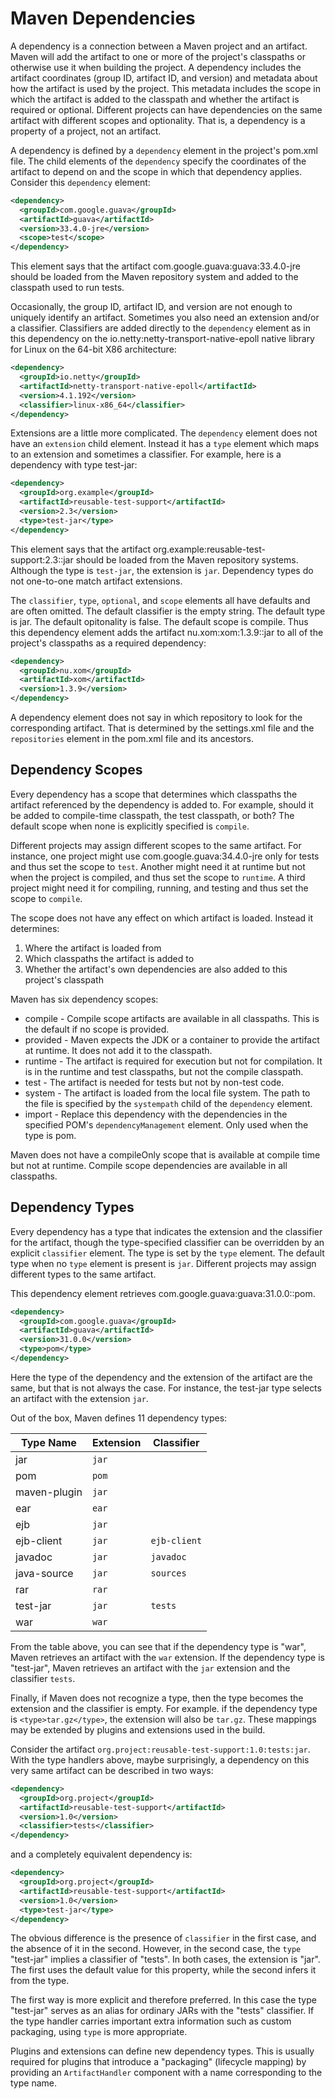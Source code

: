 # Maven Dependencies

<!--
Licensed to the Apache Software Foundation (ASF) under one
or more contributor license agreements.  See the NOTICE file
distributed with this work for additional information
regarding copyright ownership.  The ASF licenses this file
to you under the Apache License, Version 2.0 (the
"License"); you may not use this file except in compliance
with the License.  You may obtain a copy of the License at

http://www.apache.org/licenses/LICENSE-2.0

Unless required by applicable law or agreed to in writing,
software distributed under the License is distributed on an
"AS IS" BASIS, WITHOUT WARRANTIES OR CONDITIONS OF ANY
KIND, either express or implied.  See the License for the
specific language governing permissions and limitations
under the License.
-->

A dependency is a connection between a Maven project and an artifact.
Maven will add the artifact to one or more of the project's classpaths 
or otherwise use it when building the project.
A dependency includes the artifact coordinates (group ID, artifact ID, and version)
and metadata about how the artifact is used by the project. This metadata includes
the scope in which the artifact is
added to the classpath and whether the artifact is required or optional.
Different projects can have dependencies on the same artifact with different scopes
and optionality. That is, a dependency is a property of a project, not an artifact.

A dependency is defined by a `dependency` element in the project's
pom.xml file. The child elements of the `dependency` specify the
coordinates of the artifact to depend on and the scope in which that
dependency applies. Consider this `dependency` element:

```xml
<dependency>
  <groupId>com.google.guava</groupId>
  <artifactId>guava</artifactId>
  <version>33.4.0-jre</version>
  <scope>test</scope>
</dependency>
```

This element says that the artifact com.google.guava:guava:33.4.0-jre
should be loaded from the Maven repository system and added to the
classpath used to run tests.

Occasionally, the group ID, artifact ID, and version are not enough to
uniquely identify an artifact. Sometimes you also need an extension
and/or a classifier. Classifiers are added directly to the `dependency`
element as in this dependency on the
io.netty:netty-transport-native-epoll native library for Linux on the 64-bit
X86 architecture:

```xml
<dependency>
  <groupId>io.netty</groupId>
  <artifactId>netty-transport-native-epoll</artifactId>
  <version>4.1.192</version>
  <classifier>linux-x86_64</classifier>
</dependency>
```

Extensions are a little more complicated. The `dependency` element does
not have an `extension` child element. Instead it has a `type` element
which maps to an extension and sometimes a classifier. For example, here
is a dependency with type test-jar:

```xml
<dependency>
  <groupId>org.example</groupId>
  <artifactId>reusable-test-support</artifactId>
  <version>2.3</version>
  <type>test-jar</type>
</dependency>
```

This element says that the artifact
org.example:reusable-test-support:2.3::jar should be loaded from the
Maven repository systems. Although the type is `test-jar`, the extension
is `jar`. Dependency types do not one-to-one match artifact extensions.

The `classifier`, `type`, `optional`, and `scope` elements all have defaults and are often
omitted. The default classifier is the empty string. The default type is
jar. The default opitonality is false. The default scope is compile.
Thus this dependency element adds the artifact nu.xom:xom:1.3.9::jar to all of the
project's classpaths as a required dependency:

```xml
<dependency>
  <groupId>nu.xom</groupId>
  <artifactId>xom</artifactId>
  <version>1.3.9</version>
</dependency>
```

A dependency element does not say in which repository to look for the corresponding artifact.
That is determined by the settings.xml file and the `repositories` element in the
pom.xml file and its ancestors.

## Dependency Scopes

Every dependency has a scope that determines which classpaths the
artifact referenced by the dependency is added to. For example,
should it be added to compile-time classpath, the test classpath, or
both? The default scope when none is explicitly specified is `compile`.

Different projects may assign different scopes to the same artifact. For
instance, one project might use com.google.guava:34.4.0-jre only for
tests and thus set the scope to `test`. Another might need it at runtime
but not when the project is compiled, and thus set the scope to
`runtime`. A third project might need it for compiling, running, and
testing and thus set the scope to `compile`.

The scope does not have any effect on which artifact is loaded. Instead it determines:

1. Where the artifact is loaded from
2. Which classpaths the artifact is added to
3. Whether the artifact's own dependencies are also added to this project's classpath

Maven has six dependency scopes:

* compile - Compile scope artifacts are available in all classpaths. This is the default if no scope is provided.
* provided - Maven expects the JDK or a container to provide the artifact at runtime. It does not add it to the classpath.
* runtime - The artifact is required for execution but not for compilation. It is in the runtime and test classpaths, but not the compile classpath.
* test - The artifact is needed for tests but not by non-test code.
* system - The artifact is loaded from the local file system. The path to the file is specified by the `systempath` child of the `dependency` element.
* import - Replace this dependency with the dependencies in the specified POM's `dependencyManagement` element. Only used when the type is pom.

<!-- As I write this, I'm realizing that Maven overloads dependency scope
for multiple different purposes. In particular we've confused the scope in the
classpath with where the artifact lives and how it's found.
Scope should be one of compile, runtime, test, or all.
system should be replaced by systempath. provided and import should be separate elements.
Or perhaps we should have a separate source element that has values
repository, system (or url),  provided, and import.
Not that we're going to fix any of this now, but it is worth
understanding why this is confusing.
-->

Maven does not have a compileOnly scope that is available at compile time
but not at runtime. Compile scope dependencies are available in all classpaths.

## Dependency Types

Every dependency has a type that indicates the extension and the classifier
for the artifact, though the type-specified classifier can be overridden by
an explicit `classifier` element.
The type is set by the `type` element.
The default type when no `type` element is present is `jar`.
Different projects may assign different types to the same artifact.

This dependency element retrieves com.google.guava:guava:31.0.0::pom.

```xml
<dependency>
  <groupId>com.google.guava</groupId>
  <artifactId>guava</artifactId>
  <version>31.0.0</version>
  <type>pom</type>
</dependency>
```

Here the type of the dependency and the extension of the artifact are the same,
but that is not always the case.
For instance, the test-jar type selects an artifact with the extension `jar`.

Out of the box, Maven defines 11 dependency types:

|  Type Name   | Extension |  Classifier  |
|--------------|-----------|--------------|
| jar          | `jar`     |              |
| pom          | `pom`     |              |
| maven-plugin | `jar`     |              |
| ear          | `ear`     |              |
| ejb          | `jar`     |              |
| ejb-client   | `jar`     | `ejb-client` |
| javadoc      | `jar`     | `javadoc`    |
| java-source  | `jar`     | `sources`    |
| rar          | `rar`     |              |
| test-jar     | `jar`     | `tests`      |
| war          | `war`     |              |

From the table above, you can see that if the dependency type is "war", Maven retrieves
an artifact with the `war` extension. If the dependency type is "test-jar", Maven retrieves
an artifact with the `jar` extension and the classifier `tests`.

Finally, if Maven does not recognize a type, then the type becomes the extension and the
classifier is empty.  For example.
if the dependency type is `<type>tar.gz</type>`, the extension will also be `tar.gz`.
These mappings may be extended by plugins and extensions used in the build.

Consider the artifact
`org.project:reusable-test-support:1.0:tests:jar`. With the type handlers above,
maybe surprisingly, a dependency on this very same artifact can be described in two ways:

```xml
<dependency>
  <groupId>org.project</groupId>
  <artifactId>reusable-test-support</artifactId>
  <version>1.0</version>
  <classifier>tests</classifier>
</dependency>
```

and a completely equivalent dependency is:

```xml
<dependency>
  <groupId>org.project</groupId>
  <artifactId>reusable-test-support</artifactId>
  <version>1.0</version>
  <type>test-jar</type>
</dependency>
```

The obvious difference is the presence of `classifier` in the first case,
and the absence of it in the second. However, in the second case, the `type` "test-jar"
implies a classifier of "tests". In both cases, the extension is "jar".
The first uses the default value for this property, while the second infers it from the type.

The first way is more explicit and therefore preferred. In this case the type "test-jar"
serves as an alias for ordinary JARs with the "tests" classifier. If the
type handler carries important extra information such as custom packaging, using `type`
is more appropriate.

Plugins and extensions can define new dependency types. This is usually required for
plugins that introduce a "packaging" (lifecycle mapping) by providing an `ArtifactHandler`
component with a name corresponding to the type name.

